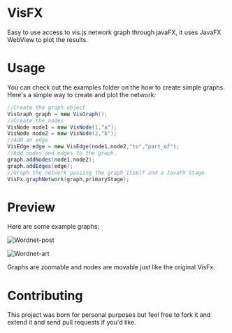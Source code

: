 # VisFX
Easy to use access to vis.js network graph through javaFX, it uses JavaFX WebView to plot the results.

# Usage

You can check out the examples folder on the how to create simple graphs. Here's a simple way to create and plot the network:
```java
//Create the graph object
VisGraph graph = new VisGraph();
//Create the nodes
VisNode node1 = new VisNode(1,"a");
VisNode node2 = new VisNode(2,"b");
//Add an edge
VisEdge edge = new VisEdge(node1,node2,"to","part_of");
//Add nodes and edges to the graph.
graph.addNodes(node1,node2);
graph.addEdges(edge);
//Graph the network passing the graph itself and a JavaFX Stage.
VisFx.graphNetwork(graph,primaryStage);
```

# Preview

Here are some example graphs:

![Wordnet-post](https://i.imgur.com/lyrL4Pe.png)

![Wordnet-art](https://i.imgur.com/WgjWLRH.png)

Graphs are zoomable and nodes are movable just like the original VisFx.


# Contributing
This project was born for personal purposes but feel free to fork it and extend it and send pull requests if you'd like.
